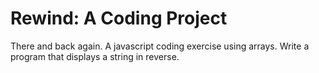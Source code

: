 # Rewind: A Coding Project
There and back again. A javascript coding exercise using arrays. Write a program that displays a string in reverse.
